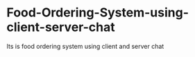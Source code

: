 # Food-Ordering-System-using-client-server-chat
Its is food ordering system using client and server chat 
